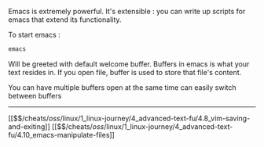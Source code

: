 Emacs is extremely powerful.
It's extensible : you can write up scripts for emacs that extend its functionality.

To start emacs : 

``` bash
emacs
```

Will be greeted with default welcome buffer.
Buffers in emacs is what your text resides in.
If you open file, buffer is used to store that file's content.

You can have multiple buffers open at the same time 
can easily switch between buffers

---
[[$$$/$cheats/$oss/$linux/1_linux-journey/4_advanced-text-fu/4.8_vim-saving-and-exiting]]
[[$$$/$cheats/$oss/$linux/1_linux-journey/4_advanced-text-fu/4.10_emacs-manipulate-files]]